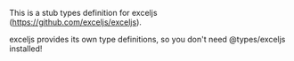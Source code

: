 This is a stub types definition for exceljs (https://github.com/exceljs/exceljs).

exceljs provides its own type definitions, so you don't need @types/exceljs installed!